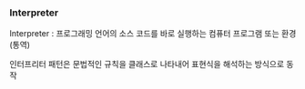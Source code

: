 ### Interpreter

Interpreter : 프로그래밍 언어의 소스 코드를 바로 실행하는 컴퓨터 프로그램 또는 환경
(통역)

인터프리터 패턴은 문법적인 규칙을 클래스로 나타내어 표현식을 해석하는 방식으로 동작
